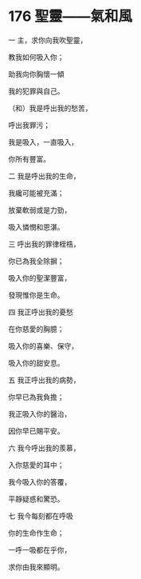 # 176 聖靈——氣和風

一 主，求你向我吹聖靈，

教我如何吸入你；

助我向你胸懷一傾

我的犯罪與自己。

（和）我是呼出我的愁苦，

呼出我罪污；

我是吸入，一直吸入，

你所有豐富。

二 我是呼出我的生命，

我纔可能被充滿；

放棄軟弱或是力勁，

吸入憐憫和恩湛。

三 呼出我的罪律桎梏，

你已為我全除摒；

吸入你的聖潔豐富，

發現惟你是生命。

四 我正呼出我的憂愁

在你慈愛的胸臆；

吸入你的喜樂、保守，

吸入你的甜安息。

五 我正呼出我的病勢，

你早已為我負擔；

我正吸入你的醫治，

因你早已賜平安。

六 我今呼出我的羨慕，

入你慈愛的耳中；

我今吸入你的答覆，

平靜疑惑和驚恐。

七 我今每刻都在呼吸

你的生命作生命；

一呼一吸都在乎你，

求你由我來顯明。


